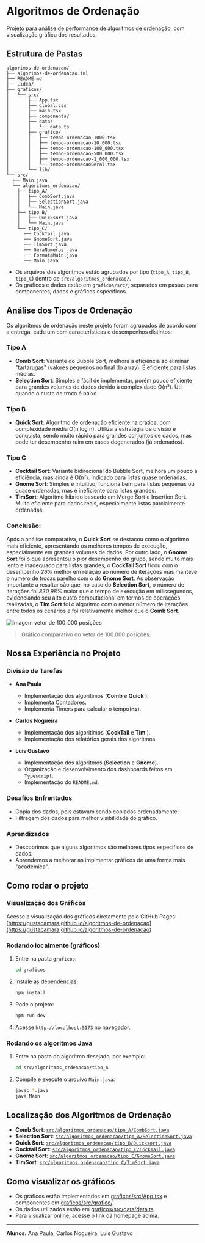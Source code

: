 # Algoritmos de Ordenação

Projeto para análise de performance de algoritmos de ordenação, com visualização gráfica dos resultados.

## Estrutura de Pastas

```text
algorimos-de-ordenacao/
├── algorimos-de-ordenacao.iml
├── README.md
├── .idea/
├── graficos/
│   └── src/
│       ├── App.tsx
│       ├── global.css
│       ├── main.tsx
│       ├── components/
│       ├── data/
│       │   └── data.ts
│       ├── grafico/
│       │   ├── tempo-ordenacao-1000.tsx
│       │   ├── tempo-ordenacao-10_000.tsx
│       │   ├── tempo-ordenacao-100_000.tsx
│       │   ├── tempo-ordenacao-500_000.tsx
│       │   ├── tempo-ordenacao-1_000_000.tsx
│       │   └── tempo-ordenacaoGeral.tsx
│       └── lib/
└── src/
  ├── Main.java
  └── algoritmos_ordenacao/
    ├── tipo_A/
    │   ├── CombSort.java
    │   ├── SelectionSort.java
    │   └── Main.java
    ├── tipo_B/
    │   ├── Quicksort.java
    │   └── Main.java
    └── tipo_C/
      ├── CockTail.java
      ├── GnomeSort.java
      ├── TimSort.java
      ├── GeraNumeros.java
      ├── FormataMain.java
      └── Main.java
```
- Os arquivos dos algoritmos estão agrupados por tipo (`tipo_A`, `tipo_B`, 
`tipo_C`) dentro de `src/algoritmos_ordenacao/`.
- Os gráficos e dados estão em `graficos/src/`, separados em pastas para componentes,
 dados e gráficos específicos.

## Análise dos Tipos de Ordenação

Os algoritmos de ordenação neste projeto foram agrupados de acordo com a entrega,
cada um com características e desempenhos distintos:

### Tipo A

- **Comb Sort**: Variante do Bubble Sort, melhora a eficiência ao eliminar 
"tartarugas" (valores pequenos no final do array). É eficiente para listas médias.
- **Selection Sort**: Simples e fácil de implementar, porém pouco eficiente 
para grandes volumes de dados devido à complexidade O(n²). Útil quando o custo 
de troca é baixo.

### Tipo B

- **Quick Sort**: Algoritmo de ordenação eficiente na prática, com complexidade 
média O(n log n). Utiliza a estratégia de divisão e conquista, sendo muito rápido 
para grandes conjuntos de dados, mas pode ter desempenho ruim em casos degenerados 
(já ordenados).

### Tipo C

- **Cocktail Sort**: Variante bidirecional do Bubble Sort, melhora um pouco a 
eficiência, mas ainda é O(n²). Indicado para listas quase ordenadas.
- **Gnome Sort**: Simples e intuitivo, funciona bem para listas pequenas ou 
quase ordenadas, mas é ineficiente para listas grandes.
- **TimSort**: Algoritmo híbrido baseado em Merge Sort e Insertion Sort. Muito 
eficiente para dados reais, especialmente listas parcialmente ordenadas.

### Conclusão: 

Após a análise comparativa, o **Quick Sort** se destacou como o algoritmo 
mais eficiente, apresentando os melhores tempos de execução, especialmente 
em grandes volumes de dados. Por outro lado, o **Gnome Sort** foi o que apresentou 
o pior desempenho do grupo, sendo muito mais lento e inadequado para listas grandes, 
o **CockTail Sort** ficou com o desempenho _26%_ melhor em relação ao numero de iterações 
mas manteve o numero de trocas parelho com o do **Gnome Sort**. As observação importante 
a resaltar são que, no caso do **Selection Sort**, o número de iterações foi _830,98%_ 
maior que o tempo de execução em milissegundos, evidenciando seu alto 
custo computacional em termos de operações realizadas, o **Tim Sort** foi o 
algoritmo com o menor número de iterações entre todos os cenários e foi relativamente
 melhor que o **Comb Sort**.
 
 ![Imagem vetor de 100_000 posições](https://github.com/user-attachments/assets/9a067d69-306a-4534-b86f-7f6cf136fa86)
 > Gráfico comparativo do vetor de 100.000 posições.

## Nossa Experiência no Projeto

### Divisão de Tarefas

- **Ana Paula**
  - Implementação dos algoritimos (**Comb** e **Quick** ).
  - Implementa Contadores.
  - Implementa Timers para calcular o tempo(**ns**).

- **Carlos Nogueira**
  - Implementação dos algoritimos (**CockTail** e **Tim** ).
  - Implementação dos relatórios gerais dos algoritmos.

- **Luis Gustavo**
  - Implementação dos algoritmos (**Selection** e **Gnome**).
  - Organização e desenvolvimento dos dashboards feitos em `Typescript`.
  - Implementação do `README.md`.

 ### Desafios Enfrentados
 - Copia dos dados, pois estavam sendo copiados ordenadamente.
 - Filtragem dos dados para melhor visibilidade do gráfico.

 ### Aprendizados
 - Descobrimos que alguns algoritmos são melhores tipos especificos de dados.
 - Aprendemos a melhorar as implmentar gráficos de uma forma mais "academica".

## Como rodar o projeto

### Visualização dos Gráficos

Acesse a visualização dos gráficos diretamente pelo GitHub Pages:  
[https://gustacamara.github.io/algoritmos-de-ordenacao](https://gustacamara.github.io/algoritmos-de-ordenacao)

### Rodando localmente (gráficos)

1. Entre na pasta `graficos`:
   ```sh
   cd graficos
   ```
2. Instale as dependências:
   ```sh
   npm install
   ```
3. Rode o projeto:
   ```sh
   npm run dev
   ```
4. Acesse `http://localhost:5173` no navegador.

### Rodando os algoritmos Java

1. Entre na pasta do algoritmo desejado, por exemplo:
   ```sh
   cd src/algoritmos_ordenacao/tipo_A
   ```
2. Compile e execute o arquivo `Main.java`:
   ```sh
   javac *.java
   java Main
   ```

## Localização dos Algoritmos de Ordenação

- **Comb Sort**: [`src/algoritmos_ordenacao/tipo_A/CombSort.java`](src/algoritmos_ordenacao/tipo_A/CombSort.java)
- **Selection Sort**: [`src/algoritmos_ordenacao/tipo_A/SelectionSort.java`](src/algoritmos_ordenacao/tipo_A/SelectionSort.java)
- **Quick Sort**: [`src/algoritmos_ordenacao/tipo_B/Quicksort.java`](src/algoritmos_ordenacao/tipo_B/Quicksort.java)
- **Cocktail Sort**: [`src/algoritmos_ordenacao/tipo_C/CockTail.java`](src/algoritmos_ordenacao/tipo_C/CockTail.java)
- **Gnome Sort**: [`src/algoritmos_ordenacao/tipo_C/GnomeSort.java`](src/algoritmos_ordenacao/tipo_C/GnomeSort.java)
- **TimSort**: [`src/algoritmos_ordenacao/tipo_C/TimSort.java`](src/algoritmos_ordenacao/tipo_C/TimSort.java)

## Como visualizar os gráficos

- Os gráficos estão implementados em [graficos/src/App.tsx](graficos/src/App.tsx) e componentes em [graficos/src/grafico/](graficos/src/grafico/).
- Os dados utilizados estão em [graficos/src/data/data.ts](graficos/src/data/data.ts).
- Para visualizar online, acesse o link da homepage acima.

---

**Alunos:** Ana Paula, Carlos Nogueira, Luis Gustavo
